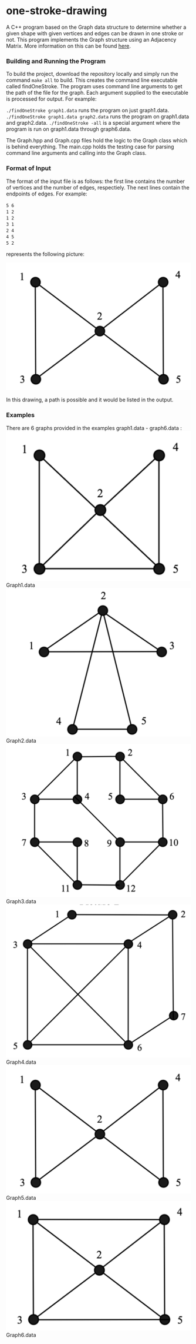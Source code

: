 # one-stroke-drawing
A C++ program based on the Graph data structure to determine whether a given shape with given vertices and edges can be drawn in one stroke or not. This program implements the Graph structure using an Adjacency Matrix. More information on this can be found [here](https://www.geeksforgeeks.org/graph-and-its-representations/).

### Building and Running the Program
To build the project, download the repository locally and simply run the command `make all` to build. This creates the command line executable called findOneStroke. The program uses command line arguments to get the path of the file for the graph. Each argument supplied to the executable is processed for output. For example:

`./findOneStroke graph1.data` runs the program on just graph1.data.
`./findOneStroke graph1.data graph2.data` runs the program on graph1.data and graph2.data.
`./findOneStroke -all` is a special argument where the program is run on graph1.data through graph6.data.

The Graph.hpp and Graph.cpp files hold the logic to the Graph class which is behind everything. The main.cpp holds the testing case for parsing command line arguments and calling into the Graph class.

### Format of Input
The format of the input file is as follows: the first line contains the number of vertices and the number of edges, respectiely. The next lines contain the endpoints of edges. For example:

`5 6`<br>
`1 2`<br>
`1 2`<br>
`3 1`<br>
`2 4`<br>
`4 5`<br>
`5 2`<br>

represents the following picture:

![Alt text](Pictures/Graph5.png?raw=true "Title")

In this drawing, a path is possible and it would be listed in the output.

### Examples
There are 6 graphs provided in the examples graph1.data - graph6.data :
![Alt text](Pictures/Graph1.png?raw=true "Title")
Graph1.data
![Alt text](Pictures/Graph2.png?raw=true "Title")
Graph2.data
![Alt text](Pictures/Graph3.png?raw=true "Title")
Graph3.data
![Alt text](Pictures/Graph4.png?raw=true "Title")
Graph4.data
![Alt text](Pictures/Graph5.png?raw=true "Title")
Graph5.data
![Alt text](Pictures/Graph6.png?raw=true "Title")
Graph6.data